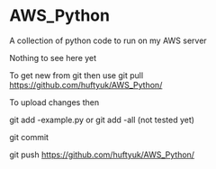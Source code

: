 # AWS_Python
A collection of python code to run on my AWS server

Nothing to see here yet

To get new from git then use
git pull https://github.com/huftyuk/AWS_Python/
 
To upload changes then

git add -example.py
or 
git add -all  (not tested yet)

git commit

git push https://github.com/huftyuk/AWS_Python/
